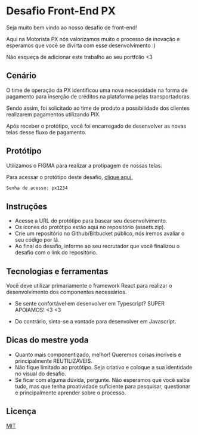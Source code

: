 # Desafio Front-End PX

Seja muito bem vindo ao nosso desafio de front-end!

Aqui na Motorista PX nós valorizamos muito o processo de inovação e esperamos que você se divirta com esse desenvolvimento :)

Não esqueça de adicionar este trabalho ao seu portfólio <3 

## Cenário

O time de operação da PX identificou uma nova necessidade na forma de pagamento para inserção de créditos na plataforma pelas transportadoras. 

Sendo assim, foi solicitado ao time de produto a possibilidade dos clientes realizarem pagamentos utilizando PIX.

Após receber o protótipo, você foi encarregado de desenvolver as novas telas desse fluxo de pagamento.

## Protótipo
Utilizamos o FIGMA para realizar a protipagem de nossas telas.

Para acessar o protótipo deste desafio, [clique aqui.](https://www.figma.com/file/KDZv50KVkku0RXu0lJ0voY/Desafio%3A-Front-end?node-id=0%3A1)

```bash
Senha de acesso: px1234 

```
## Instruções
- Acesse a URL do protótipo para basear seu desenvolvimento.
- Os ícones do protótipo estão aqui no repositório (assets.zip).
- Crie um repositório no Github/Bitbucket público, nós iremos avaliar o seu código por lá.
- Ao final do desafio, informe ao seu recrutador que você finalizou o desafio com o link do repositório.

## Tecnologias e ferramentas
Você deve utilizar primariamente o framework React para realizar o desenvolvimento dos componentes necessários.

- Se sente confortável em desenvolver em Typescript? SUPER APOIAMOS! <3 <3

- Do contrário, sinta-se a vontade para desenvolver em Javascript.

## Dicas do mestre yoda
- Quanto mais componentizado, melhor! Queremos coisas incríveis e principalmente REUTILIZÁVEIS.
- Não fique limitado ao protótipo. Seja criativo e coloque a sua identidade no visual do desafio.
- Se ficar com alguma dúvida, pergunte. Não esperamos que você saiba tudo, mas que tenha proatividade suficiente para pesquisar, questionar e principalmente aprender sobre o processo.

## Licença
[MIT](https://choosealicense.com/licenses/mit/)